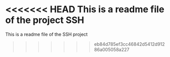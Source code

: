 <<<<<<< HEAD
This is a readme file of the project SSH
=======
This is a readme file of the SSH project
>>>>>>> eb84d785ef3cc46842d5412d91286a005058a227
